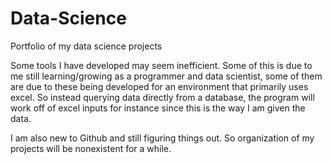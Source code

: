# Data-Science
Portfolio of my data science projects

Some tools I have developed may seem inefficient. Some of this is due to me still learning/growing as a programmer and data scientist, some of them are due to these being developed for an environment that primarily uses excel. So instead querying data directly from a database, the program will work off of excel inputs for instance since this is the way I am given the data.

I am also new to Github and still figuring things out. So organization of my projects will be nonexistent for a while.
